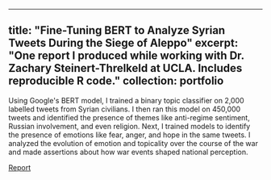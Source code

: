 
---
title: "Fine-Tuning BERT to Analyze Syrian Tweets During the Siege of Aleppo"
excerpt: "One report I produced while working with Dr. Zachary Steinert-Threlkeld at UCLA. Includes reproducible R code."
collection: portfolio
---

Using Google's BERT model, I trained a binary topic classifier on 2,000 labelled tweets from Syrian civilians. I then ran this model on 450,000 tweets and identified the presence of themes like anti-regime sentiment, Russian involvement, and even religion. Next, I trained models to identify the presence of emotions like fear, anger, and hope in the same tweets. I analyzed the evolution of emotion and topicality over the course of the war and made assertions about how war events shaped national perception.

[Report](https://drive.google.com/file/d/12CDuh6u7SGVleii6ts2w_-R2LPrVN1aQ/view?usp=sharing)
